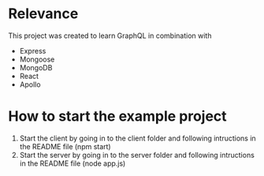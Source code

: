 # Relevance

This project was created to learn GraphQL in combination with

- Express
- Mongoose
- MongoDB
- React
- Apollo

# How to start the example project

1. Start the client by going in to the client folder and following intructions in the README file (npm start)
2. Start the server by going in to the server folder and following intructions in the README file (node app.js)
